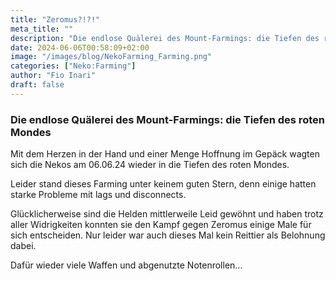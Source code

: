 ```yaml
---
title: "Zeromus?!?!"
meta_title: ""
description: "Die endlose Quälerei des Mount-Farmings: die Tiefen des roten Mondes"
date: 2024-06-06T00:58:09+02:00
image: "/images/blog/NekoFarming_Farming.png"
categories: ["Neko:Farming"]
author: "Fio Inari"
draft: false
---
```


### Die endlose Quälerei des Mount-Farmings: die Tiefen des roten Mondes

Mit dem Herzen in der Hand und einer Menge Hoffnung im Gepäck wagten sich die Nekos am 06.06.24 wieder in die Tiefen des roten Mondes.

Leider stand dieses Farming unter keinem guten Stern, denn einige hatten starke Probleme mit lags und disconnects.

Glücklicherweise sind die Helden mittlerweile Leid gewöhnt und haben trotz aller Widrigkeiten konnten sie den Kampf gegen Zeromus einige Male für sich entscheiden. Nur leider war auch dieses Mal kein Reittier als Belohnung dabei.

Dafür wieder viele Waffen und abgenutzte Notenrollen...
